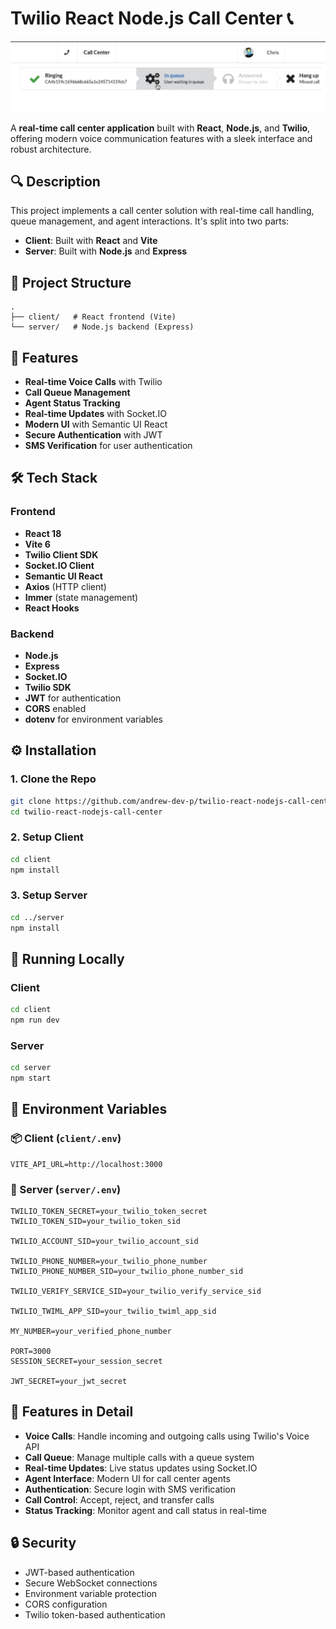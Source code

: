 # Twilio React Node.js Call Center 📞

![Call Center UI Screenshot](./screenshot.png)

A **real-time call center application** built with **React**, **Node.js**, and **Twilio**, offering modern voice communication features with a sleek interface and robust architecture.

## 🔍 Description

This project implements a call center solution with real-time call handling, queue management, and agent interactions. It's split into two parts:

- **Client**: Built with **React** and **Vite**
- **Server**: Built with **Node.js** and **Express**

## 📁 Project Structure

```
.
├── client/   # React frontend (Vite)
└── server/   # Node.js backend (Express)
```

## 🚀 Features

- **Real-time Voice Calls** with Twilio
- **Call Queue Management**
- **Agent Status Tracking**
- **Real-time Updates** with Socket.IO
- **Modern UI** with Semantic UI React
- **Secure Authentication** with JWT
- **SMS Verification** for user authentication

## 🛠️ Tech Stack

### Frontend

- **React 18**
- **Vite 6**
- **Twilio Client SDK**
- **Socket.IO Client**
- **Semantic UI React**
- **Axios** (HTTP client)
- **Immer** (state management)
- **React Hooks**

### Backend

- **Node.js**
- **Express**
- **Socket.IO**
- **Twilio SDK**
- **JWT** for authentication
- **CORS** enabled
- **dotenv** for environment variables

## ⚙️ Installation

### 1. Clone the Repo

```bash
git clone https://github.com/andrew-dev-p/twilio-react-nodejs-call-center
cd twilio-react-nodejs-call-center
```

### 2. Setup Client

```bash
cd client
npm install
```

### 3. Setup Server

```bash
cd ../server
npm install
```

## 🧪 Running Locally

### Client

```bash
cd client
npm run dev
```

### Server

```bash
cd server
npm start
```

## 🔐 Environment Variables

### 📦 Client (`client/.env`)

```env
VITE_API_URL=http://localhost:3000
```

### 🔧 Server (`server/.env`)

```env
TWILIO_TOKEN_SECRET=your_twilio_token_secret
TWILIO_TOKEN_SID=your_twilio_token_sid

TWILIO_ACCOUNT_SID=your_twilio_account_sid

TWILIO_PHONE_NUMBER=your_twilio_phone_number
TWILIO_PHONE_NUMBER_SID=your_twilio_phone_number_sid

TWILIO_VERIFY_SERVICE_SID=your_twilio_verify_service_sid

TWILIO_TWIML_APP_SID=your_twilio_twiml_app_sid

MY_NUMBER=your_verified_phone_number

PORT=3000
SESSION_SECRET=your_session_secret

JWT_SECRET=your_jwt_secret
```

## 📱 Features in Detail

- **Voice Calls**: Handle incoming and outgoing calls using Twilio's Voice API
- **Call Queue**: Manage multiple calls with a queue system
- **Real-time Updates**: Live status updates using Socket.IO
- **Agent Interface**: Modern UI for call center agents
- **Authentication**: Secure login with SMS verification
- **Call Control**: Accept, reject, and transfer calls
- **Status Tracking**: Monitor agent and call status in real-time

## 🔒 Security

- JWT-based authentication
- Secure WebSocket connections
- Environment variable protection
- CORS configuration
- Twilio token-based authentication
